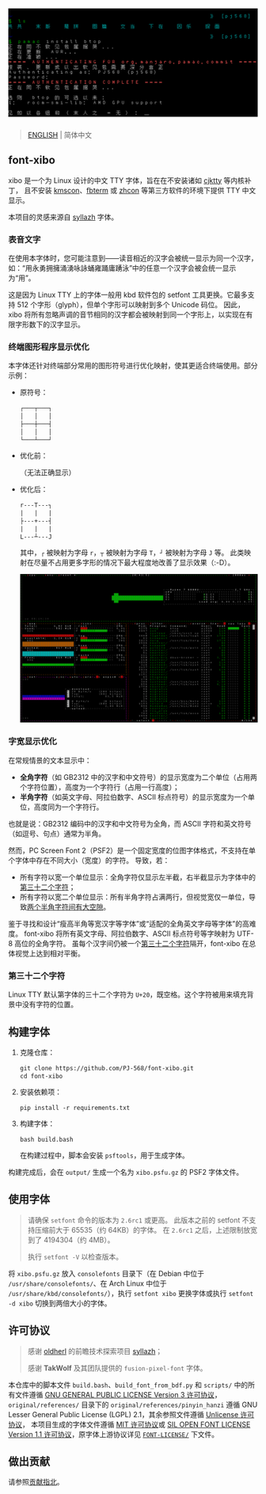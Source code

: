 # ![演示](assets/display.png)

> [ENGLISH](README.en.md) | 简体中文

## font-xibo

xibo 是一个为 Linux 设计的中文 TTY 字体，旨在在不安装诸如 [cjktty](https://github.com/zhmars/cjktty-patches) 等内核补丁，
且不安装 [kmscon](http://www.freedesktop.org/wiki/Software/kmscon)、[fbterm](https://salsa.debian.org/debian/fbterm)
或 [zhcon](https://zhcon.sourceforge.net/) 等第三方软件的环境下提供 TTY 中文显示。

本项目的灵感来源自 [syllazh](https://github.com/oldherl/syllazh/) 字体。

### 表音文字

在使用本字体时，您可能注意到——读音相近的汉字会被统一显示为同一个汉字，如：“用永勇拥擁涌湧咏詠蛹雍踊庸踴泳”中的任意一个汉字会被会统一显示为“用”。

这是因为 Linux TTY 上的字体一般用 kbd 软件包的 setfont 工具更换。它最多支持 512 个字形（glyph），但单个字形可以映射到多个 Unicode 码位。
因此，xibo 将所有忽略声调的音节相同的汉字都会被映射到同一个字形上，以实现在有限字形数下的汉字显示。

### 终端图形程序显示优化

本字体还针对终端部分常用的图形符号进行优化映射，使其更适合终端使用。部分示例：

- 原符号：

  ```plaintext
  ┌───┬───┐
  │   │   │
  ├───┼───┤
  │   │   │
  └───┴───┘
  ```

- 优化前：

  （无法正确显示）

- 优化后：

  ```plaintext
  r---T---┐
  |   |   |
  ├---+---┤
  |   |   |
  L---┴---J
  ```

  其中，`┌` 被映射为字母 `r`，`┬` 被映射为字母 `T`，`┘` 被映射为字母 `J` 等。
  此类映射在尽量不占用更多字形的情况下最大程度地改善了显示效果（:-D）。

  ![font-xibo 在 btop 下的表现](assets/btop.png)

### 字宽显示优化

在常规情景的文本显示中：

- **全角字符**（如 GB2312 中的汉字和中文符号）的显示宽度为二个单位（占用两个字符位置），高度为一个字符行（占用一行高度）；
- **半角字符**（如英文字母、阿拉伯数字、ASCII 标点符号）的显示宽度为一个单位，高度同为一个字符行。

也就是说：GB2312 编码中的汉字和中文符号为全角，而 ASCII 字符和英文符号（如逗号、句点）通常为半角。

然而，PC Screen Font 2（PSF2）是一个固定宽度的位图字体格式，不支持在单个字体中存在不同大小（宽度）的字符。
导致，若：

- 所有字符以宽一个单位显示：全角字符仅显示左半截，右半截显示为字体中的[第三十二个字符](#第三十二个字符)；
- 所有字符以宽二个单位显示：所有半角字符占满两行，但视觉宽仅一单位，导致[两个半角字符间有大空隙](assets/display_old.png)。

鉴于寻找和设计“瘦高半角等宽汉字等字体”或“适配的全角英文字母等字体”的高难度。
font-xibo 将所有英文字母、阿拉伯数字、ASCII 标点符号等字映射为 UTF-8 高位的全角字符。
虽每个汉字间仍被一个[第三十二个字符](#第三十二个字符)隔开，font-xibo 在总体视觉上达到相对平衡。

### 第三十二个字符

Linux TTY 默认第字体的三十二个字符为 `U+20`，既空格。这个字符被用来填充背景中没有字符的位置。

## 构建字体

1. 克隆仓库：

   ```shellscript
   git clone https://github.com/PJ-568/font-xibo.git
   cd font-xibo
   ```

2. 安装依赖项：

   ```shellscript
   pip install -r requirements.txt
   ```

3. 构建字体：

   ```shellscript
   bash build.bash
   ```

   在构建过程中，脚本会安装 `psftools`，用于生成字体。

构建完成后，会在 `output/` 生成一个名为 `xibo.psfu.gz` 的 PSF2 字体文件。

## 使用字体

> 请确保 `setfont` 命令的版本为 `2.6rc1` 或更高。
> 此版本之前的 setfont 不支持压缩前大于 65535（约 64KB）的字体。
> 在 `2.6rc1` 之后，上述限制放宽到了 4194304（约 4MB）。
>
> 执行 `setfont -V` 以检查版本。

将 `xibo.psfu.gz` 放入 `consolefonts` 目录下（在 Debian 中位于 `/usr/share/consolefonts/`、在 Arch Linux 中位于 `/usr/share/kbd/consolefonts/`），执行 `setfont xibo` 更换字体或执行 `setfont -d xibo` 切换到两倍大小的字体。

## 许可协议

> 感谢 [oldherl](https://github.com/oldherl) 的前瞻技术探索项目 [syllazh](https://github.com/oldherl/syllazh/)；
>
> 感谢 **TakWolf** 及其团队提供的 `fusion-pixel-font` 字体。

本仓库中的脚本文件 `build.bash`、`build_font_from_bdf.py` 和 `scripts/` 中的所有文件遵循 [GNU GENERAL PUBLIC LICENSE Version 3 许可协议](LICENSE)，
`original/references/` 目录下的 `original/references/pinyin_hanzi` 遵循 GNU Lesser General Public License (LGPL) 2.1，其余参照文件遵循 [Unlicense 许可协议](original/references/LICENSE)，
本项目生成的字体文件遵循 [MIT 许可协议](MIT-LICENSE)或 [SIL OPEN FONT LICENSE Version 1.1 许可协议](SIL-LICENSE)，原字体上游协议详见 [`FONT-LICENSE/`](FONT-LICENSE/) 下文件。

## 做出贡献

请参照[贡献指北](CONTRIBUTING.md)。
